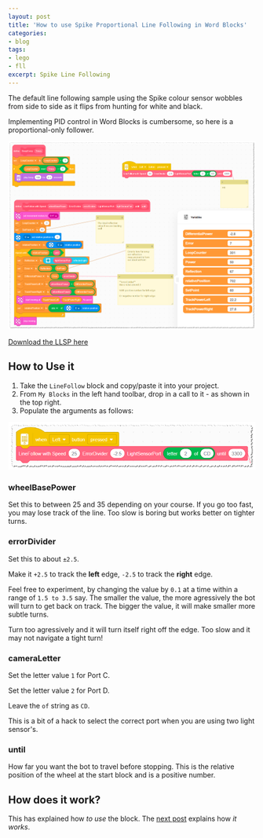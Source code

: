 ```yaml
---
layout: post
title: 'How to use Spike Proportional Line Following in Word Blocks'
categories:
- blog
tags: 
- lego
- fll
excerpt: Spike Line Following
---
```


The default line following sample using the Spike colour sensor wobbles from side to side as it flips from hunting for white and black.

Implementing PID control in Word Blocks is cumbersome, so here is a proportional-only follower.

![Scripts folder](/assets/img/blog/20210930/line-follow.png)

[Download the LLSP here](/assets/img/blog/20210930/spike-line-following-20210930.llsp)

## How to Use it

1. Take the `LineFollow` block and copy/paste it into your project.
2. From `My Blocks` in the left hand toolbar, drop in a call to it - as shown in the top right.
3. Populate the arguments as follows:

![Scripts folder](/assets/img/blog/20210930/args.png)

### wheelBasePower
Set this to between 25 and 35 depending on your course. If you go too fast, you may lose track of the line. Too slow is boring but works better on tighter turns.

### errorDivider

Set this to about `±2.5`. 

Make it `+2.5` to track the **left** edge, `-2.5` to track the **right** edge.

Feel free to experiment, by changing the value by `0.1` at a time within a range of `1.5 to 3.5` say.
The smaller the value, the more agressively the bot will turn to get back on track.
The bigger the value, it will make smaller more subtle turns.

Turn too agressively and it will turn itself right off the edge. Too slow and it may not navigate a tight turn!

### cameraLetter

Set the letter value `1` for Port C.

Set the letter value `2` for Port D.

Leave the `of` string as `CD`.

This is a bit of a hack to select the correct port when you are using two light sensor's.

### until

How far you want the bot to travel before stopping. 
This is the relative position of the wheel at the start block and is a positive number.

## How does it work?

This has explained how _to use_ the block. The [next post](../../10/01/Spike-Proportional-Line-Following-Explained.html) explains how _it works_.